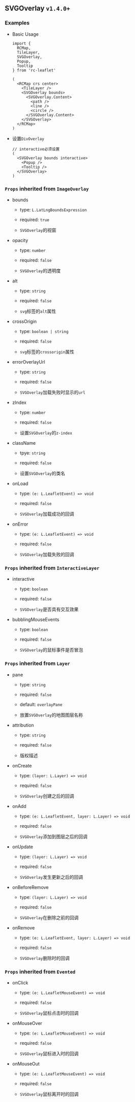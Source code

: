 ## SVGOverlay `v1.4.0+`

### Examples

- Basic Usage

  ```tsx
  import {
    RCMap,
    TileLayer,
    SVGOverlay,
    Popup,
    Tooltip
  } from 'rc-leaflet'

  (
    <RCMap crs center>
      <TileLayer />
      <SVGOverlay bounds>
        <SVGOverlay.Content>
          <path />
          <line />
          <circle />
        </SVGOverlay.Content>
      </SVGOverlay>
    </RCMap>
  )
  ```

- 设置`DivOverlay`

  ```tsx
  // interactive必须设置
  (
    <SVGOverlay bounds interactive>
      <Popup />
      <Tooltip />
    </SVGOverlay>
  )
  ```

### `Props` inherited from `ImageOverlay`

- bounds

  - type: `L.LatLngBoundsExpression`

  - required: `true`

  - `SVGOverlay`的视窗

- opacity

  - type: `number`

  - required: `false`

  - `SVGOverlay`的透明度

- alt

  - type: `string`

  - required: `false`

  - `svg`标签的`alt`属性

- crossOrigin

  - type: `boolean | string`

  - required: `false`

  - `svg`标签的`crossorigin`属性

- errorOverlayUrl

  - type: `string`

  - required: `false`

  - `SVGOverlay`加载失败时显示的`url`

- zIndex

  - type: `number`

  - required: `false`

  - 设置`SVGOverlay`的`z-index`

- className

  - tpye: `string`

  - required: `false`

  - 设置`SVGOverlay`的类名

- onLoad

  - type: `(e: L.LeafletEvent) => void`

  - required: `false`

  - `SVGOverlay`加载成功的回调

- onError

  - type: `(e: L.LeafletEvent) => void`

  - required: `false`

  - `SVGOverlay`加载失败的回调

### `Props` inherited from `InteractiveLayer`

- interactive

  - type: `boolean`

  - required: `false`

  - `SVGOverlay`是否具有交互效果

- bubblingMouseEvents

  - type: `boolean`

  - required: `false`

  - `SVGOverlay`的鼠标事件是否冒泡

### `Props` inherited from `Layer`

- pane

  - type: `string`

  - required: `false`

  - default: `overlayPane`

  - 放置`SVGOverlay`的地图图层名称

- attribution

  - type: `string`

  - required: `false`

  - 版权描述

- onCreate

  - type: `(layer: L.Layer) => void`

  - required: `false`

  - `SVGOverlay`创建之后的回调

- onAdd

  - type: `(e: L.LeafletEvent, layer: L.Layer) => void`

  - required: `false`

  - `SVGOverlay`添加到图层之后的回调

- onUpdate

  - type: `(layer: L.Layer) => void`

  - required: `false`

  - `SVGOverlay`发生更新之后的回调

- onBeforeRemove

  - type: `(layer: L.Layer) => void`

  - required: `false`

  - `SVGOverlay`在删除之前的回调

- onRemove

  - type: `(e: L.LeafletEvent, layer: L.Layer) => void`

  - required: `false`

  - `SVGOverlay`删除时的回调

### `Props` inherited from `Evented`

- onClick

  - type: `(e: L.LeafletMouseEvent) => void`

  - required: `false`

  - `SVGOverlay`鼠标点击时的回调

- onMouseOver

  - type: `(e: L.LeafletMouseEvent) => void`

  - required: `false`

  - `SVGOverlay`鼠标进入时的回调

- onMouseOut

  - type: `(e: L.LeafletMouseEvent) => void`

  - required: `false`

  - `SVGOverlay`鼠标离开时的回调
